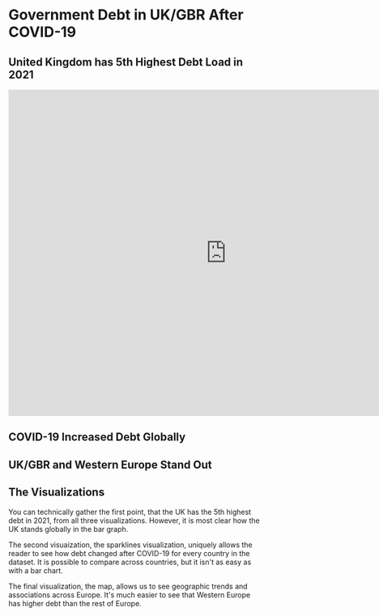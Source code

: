 
# Government Debt in UK/GBR After COVID-19

## United Kingdom has 5th Highest Debt Load in 2021
<iframe src="https://data.oecd.org/chart/6Sf2" width="860" height="645" style="border: 0" mozallowfullscreen="true" webkitallowfullscreen="true" allowfullscreen="true"><a href="https://data.oecd.org/chart/6Sf2" target="_blank">OECD Chart: General government debt, Total, % of GDP, Annual, 2021</a></iframe>

## COVID-19 Increased Debt Globally
<div class="flourish-embed flourish-chart" data-src="visualisation/11722365"><script src="https://public.flourish.studio/resources/embed.js"></script></div>

## UK/GBR and Western Europe Stand Out 
<div class="flourish-embed flourish-map" data-src="visualisation/11722672"><script src="https://public.flourish.studio/resources/embed.js"></script></div>

## The Visualizations
You can technically gather the first point, that the UK has the 5th highest debt in 2021, from all three visualizations. However, it is most clear how the UK stands globally in the bar graph. 

The second visuaization, the sparklines visualization, uniquely allows the reader to see how debt changed after COVID-19 for every country in the dataset. It is possible to compare across countries, but it isn't as easy as with a bar chart.

The final visualization, the map, allows us to see geographic trends and associations across Europe. It's much easier to see that Western Europe has higher debt than the rest of Europe.
